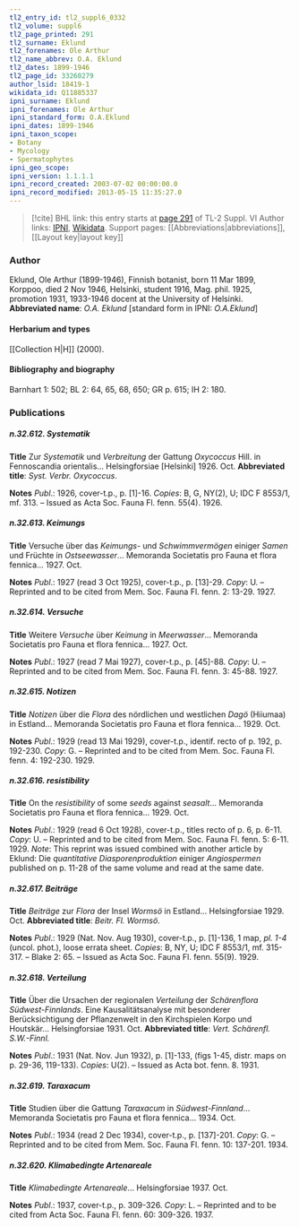 ```yaml
---
tl2_entry_id: tl2_suppl6_0332
tl2_volume: suppl6
tl2_page_printed: 291
tl2_surname: Eklund
tl2_forenames: Ole Arthur
tl2_name_abbrev: O.A. Eklund
tl2_dates: 1899-1946
tl2_page_id: 33260279
author_lsid: 18419-1
wikidata_id: Q11885337
ipni_surname: Eklund
ipni_forenames: Ole Arthur
ipni_standard_form: O.A.Eklund
ipni_dates: 1899-1946
ipni_taxon_scope: 
- Botany
- Mycology
- Spermatophytes
ipni_geo_scope: 
ipni_version: 1.1.1.1
ipni_record_created: 2003-07-02 00:00:00.0
ipni_record_modified: 2013-05-15 11:35:27.0
---
```


> [!cite] BHL link: this entry starts at [page 291](https://www.biodiversitylibrary.org/page/33260279) of TL-2 Suppl. VI
> Author links: [IPNI](https://www.ipni.org/a/18419-1), [Wikidata](https://www.wikidata.org/wiki/Q11885337). Support pages: [[Abbreviations|abbreviations]], [[Layout key|layout key]]

### Author

Eklund, Ole Arthur (1899-1946), Finnish botanist, born 11 Mar 1899, Korppoo, died 2 Nov 1946, Helsinki, student 1916, Mag. phil. 1925, promotion 1931, 1933-1946 docent at the University of Helsinki. 
**Abbreviated name**: *O.A. Eklund* \[standard form in IPNI: *O.A.Eklund*\]

#### Herbarium and types

[[Collection H|H]] (2000).

#### Bibliography and biography

Barnhart 1: 502; BL 2: 64, 65, 68, 650; GR p. 615; IH 2: 180.

### Publications

##### n.32.612. Systematik

**Title**
Zur *Systematik* und *Verbreitung* der Gattung *Oxycoccus* Hill. in Fennoscandia orientalis... Helsingforsiae \[Helsinki\] 1926. Oct.
**Abbreviated title**: *Syst. Verbr. Oxycoccus*.

**Notes**
*Publ*.: 1926, cover-t.p., p. \[1\]-16. *Copies*: B, G, NY(2), U; IDC F 8553/1, mf. 313. – Issued as Acta Soc. Fauna Fl. fenn. 55(4). 1926.

##### n.32.613. Keimungs

**Title**
Versuche über das *Keimungs*- und *Schwimmvermögen* einiger *Samen* und Früchte in *Ostseewasser*... Memoranda Societatis pro Fauna et flora fennica... 1927. Oct.

**Notes**
*Publ*.: 1927 (read 3 Oct 1925), cover-t.p., p. \[13\]-29. *Copy*: U. – Reprinted and to be cited from Mem. Soc. Fauna Fl. fenn. 2: 13-29. 1927.

##### n.32.614. Versuche

**Title**
Weitere *Versuche* über *Keimung* in *Meerwasser*... Memoranda Societatis pro Fauna et flora fennica... 1927. Oct.

**Notes**
*Publ*.: 1927 (read 7 Mai 1927), cover-t.p., p. \[45\]-88. *Copy*: U. – Reprinted and to be cited from Mem. Soc. Fauna Fl. fenn. 3: 45-88. 1927.

##### n.32.615. Notizen

**Title**
*Notizen* über die *Flora* des nördlichen und westlichen *Dagö* (Hiiumaa) in Estland... Memoranda Societatis pro Fauna et flora fennica... 1929. Oct.

**Notes**
*Publ*.: 1929 (read 13 Mai 1929), cover-t.p., identif. recto of p. 192, p. 192-230. *Copy*: G. – Reprinted and to be cited from Mem. Soc. Fauna Fl. fenn. 4: 192-230. 1929.

##### n.32.616. resistibility

**Title**
On the *resistibility* of some *seeds* against *seasalt*... Memoranda Societatis pro Fauna et flora fennica... 1929. Oct.

**Notes**
*Publ*.: 1929 (read 6 Oct 1928), cover-t.p., titles recto of p. 6, p. 6-11. *Copy*: U. – Reprinted and to be cited from Mem. Soc. Fauna Fl. fenn. 5: 6-11. 1929.
*Note*: This reprint was issued combined with another article by Eklund: Die *quantitative Diasporenproduktion* einiger *Angiospermen* published on p. 11-28 of the same volume and read at the same date.

##### n.32.617. Beiträge

**Title**
*Beiträge* zur *Flora* der Insel *Wormsö* in Estland... Helsingforsiae 1929. Oct.
**Abbreviated title**: *Beitr. Fl. Wormsö*.

**Notes**
*Publ*.: 1929 (Nat. Nov. Aug 1930), cover-t.p., p. \[1\]-136, 1 map, *pl. 1-4* (uncol. phot.), loose errata sheet. *Copies*: B, NY, U; IDC F 8553/1, mf. 315-317. – Blake 2: 65. – Issued as Acta Soc. Fauna Fl. fenn. 55(9). 1929.

##### n.32.618. Verteilung

**Title**
Über die Ursachen der regionalen *Verteilung* der *Schärenflora Südwest-Finnlands*. Eine Kausalitätsanalyse mit besonderer Berücksichtigung der Pflanzenwelt in den Kirchspielen Korpo und Houtskär... Helsingforsiae 1931. Oct.
**Abbreviated title**: *Vert. Schärenfl. S.W.-Finnl.*

**Notes**
*Publ*.: 1931 (Nat. Nov. Jun 1932), p. \[1\]-133, (figs 1-45, distr. maps on p. 29-36, 119-133).
*Copies*: U(2). – Issued as Acta bot. fenn. 8. 1931.

##### n.32.619. Taraxacum

**Title**
Studien über die Gattung *Taraxacum* in *Südwest-Finnland*... Memoranda Societatis pro Fauna et flora fennica... 1934. Oct.

**Notes**
*Publ*.: 1934 (read 2 Dec 1934), cover-t.p., p. \[137\]-201. *Copy*: G. – Reprinted and to be cited from Mem. Soc. Fauna Fl. fenn. 10: 137-201. 1934.

##### n.32.620. Klimabedingte Artenareale

**Title**
*Klimabedingte Artenareale*... Helsingforsiae 1937. Oct.

**Notes**
*Publ*.: 1937, cover-t.p., p. 309-326. *Copy*: L. – Reprinted and to be cited from Acta Soc. Fauna Fl. fenn. 60: 309-326. 1937.

